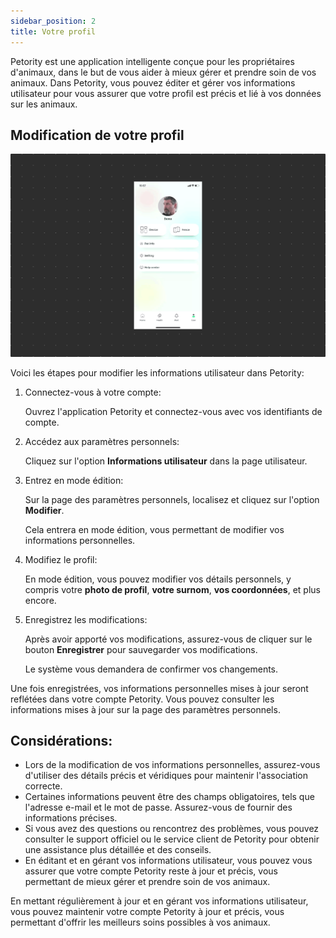 ```yaml
---
sidebar_position: 2
title: Votre profil
---
```


Petority est une application intelligente conçue pour les propriétaires d'animaux, dans le but de vous aider à mieux gérer et prendre soin de vos animaux. Dans Petority, vous pouvez éditer et gérer vos informations utilisateur pour vous assurer que votre profil est précis et lié à vos données sur les animaux.

## Modification de votre profil
![Userinfo](/img/manage-account/User-info.gif)

Voici les étapes pour modifier les informations utilisateur dans Petority:

1. Connectez-vous à votre compte:

	Ouvrez l'application Petority et connectez-vous avec vos identifiants de compte.

2. Accédez aux paramètres personnels:

	Cliquez sur l'option **Informations utilisateur** dans la page utilisateur.

3. Entrez en mode édition:

	Sur la page des paramètres personnels, localisez et cliquez sur l'option **Modifier**.

	Cela entrera en mode édition, vous permettant de modifier vos informations personnelles.
4. Modifiez le profil:

	En mode édition, vous pouvez modifier vos détails personnels, y compris votre **photo de profil**, **votre surnom**, **vos coordonnées**, et plus encore.

5. Enregistrez les modifications:

	Après avoir apporté vos modifications, assurez-vous de cliquer sur le bouton **Enregistrer** pour sauvegarder vos modifications.

	Le système vous demandera de confirmer vos changements.

Une fois enregistrées, vos informations personnelles mises à jour seront reflétées dans votre compte Petority. Vous pouvez consulter les informations mises à jour sur la page des paramètres personnels.

## Considérations:
+ Lors de la modification de vos informations personnelles, assurez-vous d'utiliser des détails précis et véridiques pour maintenir l'association correcte.
+ Certaines informations peuvent être des champs obligatoires, tels que l'adresse e-mail et le mot de passe. Assurez-vous de fournir des informations précises.
+ Si vous avez des questions ou rencontrez des problèmes, vous pouvez consulter le support officiel ou le service client de Petority pour obtenir une assistance plus détaillée et des conseils.
+ En éditant et en gérant vos informations utilisateur, vous pouvez vous assurer que votre compte Petority reste à jour et précis, vous permettant de mieux gérer et prendre soin de vos animaux.

En mettant régulièrement à jour et en gérant vos informations utilisateur, vous pouvez maintenir votre compte Petority à jour et précis, vous permettant d'offrir les meilleurs soins possibles à vos animaux.
   
